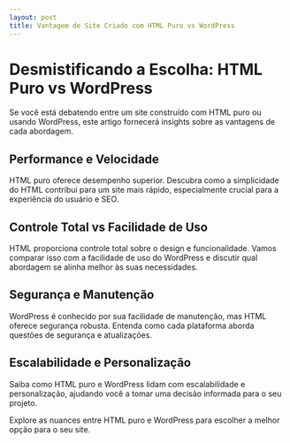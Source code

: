 ```yaml
---
layout: post
title: Vantagem de Site Criado com HTML Puro vs WordPress 
---
```

# Desmistificando a Escolha: HTML Puro vs WordPress

Se você está debatendo entre um site construído com HTML puro ou usando WordPress, este artigo fornecerá insights sobre as vantagens de cada abordagem.

## Performance e Velocidade

HTML puro oferece desempenho superior. Descubra como a simplicidade do HTML contribui para um site mais rápido, especialmente crucial para a experiência do usuário e SEO.

## Controle Total vs Facilidade de Uso

HTML proporciona controle total sobre o design e funcionalidade. Vamos comparar isso com a facilidade de uso do WordPress e discutir qual abordagem se alinha melhor às suas necessidades.

## Segurança e Manutenção

WordPress é conhecido por sua facilidade de manutenção, mas HTML oferece segurança robusta. Entenda como cada plataforma aborda questões de segurança e atualizações.

## Escalabilidade e Personalização

Saiba como HTML puro e WordPress lidam com escalabilidade e personalização, ajudando você a tomar uma decisão informada para o seu projeto.

Explore as nuances entre HTML puro e WordPress para escolher a melhor opção para o seu site.
